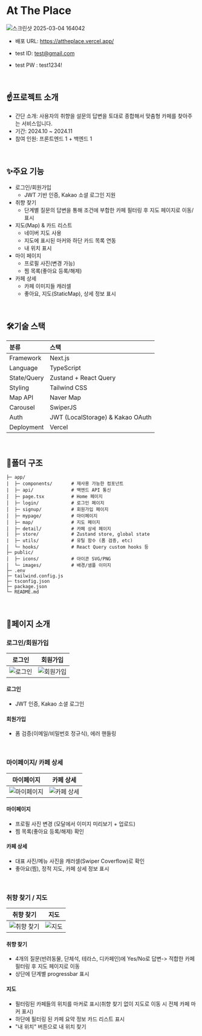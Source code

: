 # At The Place

![스크린샷 2025-03-04 164042](https://github.com/user-attachments/assets/da593442-7426-46aa-87ce-783cb6e47c8a)

- 배포 URL: https://attheplace.vercel.app/
- test ID: test@gmail.com
- test PW : test1234!

  <br />

## ☝️프로젝트 소개
  - 간단 소개: 사용자의 취향을 설문의 답변을 토대로 종합해서 맞춤형 카페를 찾아주는 서비스입니다.
  - 기간: 2024.10 ~ 2024.11
  - 참여 인원: 프론트엔드 1 + 백엔드 1

<br />

## ✨주요 기능
- 로그인/회원가입
  - JWT 기반 인증, Kakao 소셜 로그인 지원
- 취향 찾기
  - 단계별 질문의 답변을 통해 조건에 부합한 카페 필터링 후 지도 페이지로 이동/표시
- 지도(Map) & 카드 리스트 
  - 네이버 지도 사용
  - 지도에 표시된 마커와 하단 카드 목록 연동
  - 내 위치 표시
- 마이 페이지
  - 프로필 사진(변경 가능)
  - 찜 목록(좋아요 등록/해제)
- 카페 상세
  - 카페 이미지들 캐러셀
  - 좋아요, 지도(StaticMap), 상세 정보 표시

 <br />

 ## 🛠️기술 스택
 | 분류 | 스택 |
 |:---|:---|
 |Framework|	Next.js |
 |Language|	TypeScript|
 |State/Query|	Zustand + React Query|
 |Styling|	Tailwind CSS|
 |Map API|	Naver Map|
 |Carousel| SwiperJS |
 |Auth|	JWT (LocalStorage) & Kakao OAuth|
 |Deployment	|Vercel|

<br />

## 🌳폴더 구조
```
├─ app/
|  ├─ components/       # 재사용 가능한 컴포넌트
|  ├─ api/              # 백엔드 API 통신 
│  ├─ page.tsx          # Home 페이지
│  ├─ login/            # 로그인 페이지
│  ├─ signup/           # 회원가입 페이지
│  ├─ mypage/           # 마이페이지
│  ├─ map/              # 지도 페이지
│  ├─ detail/           # 카페 상세 페이지
|  ├─ store/            # Zustand store, global state
|  ├─ utils/            # 유틸 함수 (폼 검증, etc)
│  └─ hooks/            # React Query custom hooks 등
├─ public/
│  ├─ icons/            # 아이콘 SVG/PNG
│  └─ images/           # 배경/샘플 이미지
├─ .env
├─ tailwind.config.js
├─ tsconfig.json
├─ package.json
└─ README.md
```

<br />

## 📝페이지 소개

### 로그인/회원가입

| 로그인 | 회원가입 |
|:---:|:---:|
| ![로그인](https://github.com/user-attachments/assets/6d309f49-725b-41a0-ae10-8b933873c1d4) | ![회원가입](https://github.com/user-attachments/assets/5bf5cd51-f0ca-4b1f-b94d-c8e27377be91) |

#### 로그인
- JWT 인증, Kakao 소셜 로그인
#### 회원가입
- 폼 검증(이메일/비밀번호 정규식), 에러 핸들링

<br />

### 마이페이지/ 카페 상세

| 마이페이지 | 카페 상세 |
|:---:|:---:|
| ![마이페이지](https://github.com/user-attachments/assets/0f10d893-8354-4786-a2fe-32a78433f719) | ![카페 상세](https://github.com/user-attachments/assets/055a88a8-a11a-43c4-83d7-bc5aa4f48eb8) |

#### 마이페이지
- 프로필 사진 변경 (모달에서 이미지 미리보기 + 업로드)
- 찜 목록(좋아요 등록/해제) 확인

#### 카페 상세
- 대표 사진/메뉴 사진을 캐러셀(Swiper Coverflow)로 확인
- 좋아요(찜), 정적 지도, 카페 상세 정보 표시
  
<br />

### 취향 찾기 / 지도

| 취향 찾기 | 지도 |
|:---:|:---:|
| ![취향 찾기](https://github.com/user-attachments/assets/12c454b6-562e-44a0-ab51-4f01fdf1dca6)| ![지도](https://github.com/user-attachments/assets/d96dd35a-b6a5-4c13-bc03-77129196147b) |

#### 취향 찾기
- 4개의 질문(반려동물, 단체석, 테라스, 디카페인)에 Yes/No로 답변-> 적합한 카페 필터링 후 지도 페이지로 이동
- 상단에 단계별 progressbar 표시 

#### 지도
- 필터링된 카페들의 위치를 마커로 표시(취향 찾기 없이 지도로 이동 시 전체 카페 마커 표시)
- 하단에 필터링 된 카페 요약 정보 카드 리스트 표시
- "내 위치" 버튼으로 내 위치 찾기

<br />

